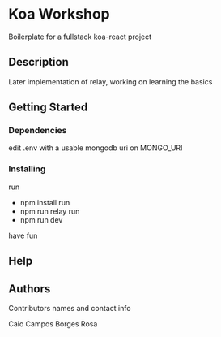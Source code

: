 # Koa Workshop

Boilerplate for a fullstack koa-react project 

## Description

Later implementation of relay, working on learning the basics

## Getting Started

### Dependencies

edit .env with a usable mongodb uri on MONGO_URI

### Installing
run 
* npm install 
run 
* npm run relay
run 
* npm run dev 

have fun 

## Help



## Authors

Contributors names and contact info

Caio Campos Borges Rosa
